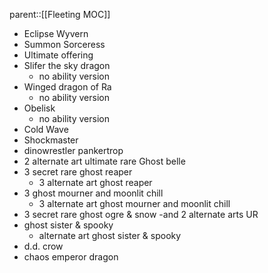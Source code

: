 parent::[[Fleeting MOC]]
- Eclipse Wyvern
- Summon Sorceress
- Ultimate offering
- Slifer the sky dragon
	-  no ability version
- Winged dragon of Ra
	-  no ability version
- Obelisk
	- no ability version
- Cold Wave
- Shockmaster
- dinowrestler pankertrop
- 2 alternate art ultimate rare Ghost belle
- 3 secret rare ghost reaper
	- 3 alternate art ghost reaper
- 3 ghost mourner and moonlit chill
	- 3 alternate art ghost mourner and moonlit chill
- 3 secret rare ghost ogre & snow
	-and 2 alternate arts UR
- ghost sister & spooky
	- alternate art ghost sister & spooky 
- d.d. crow
- chaos emperor dragon